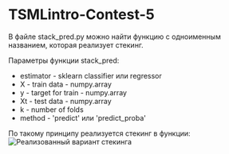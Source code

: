 # TSMLintro-Contest-5

В файле stack_pred.py можно найти функцию с одноименным названием, которая реализует стекинг.

Параметры функции stack_pred:
  * estimator - sklearn classifier или regressor
  * X - train data - numpy.array 
  * y - target for train - numpy.array
  * Xt - test data - numpy.array
  * k - number of folds
  * method - 'predict' или 'predict_proba'

По такому принципу реализуется стекинг в функции:
![Реализованный вариант стекинга](https://jeddy92.github.io/images/stack_diagram.png)
